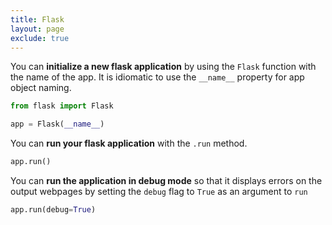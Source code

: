 ```yaml
---
title: Flask
layout: page
exclude: true
---
```


You can **initialize a new flask application** by using the `Flask` function with the name of the app. It is idiomatic to use the `__name__` property for app object naming.
```py
from flask import Flask 

app = Flask(__name__)
```

You can **run your flask application** with the `.run` method.
```py
app.run()
```

You can **run the application in debug mode** so that it displays errors on the output webpages by setting the `debug` flag to `True` as an argument to `run`
```py
app.run(debug=True)
```
<!--stackedit_data:
eyJoaXN0b3J5IjpbMTgzOTc2MTMxMiwtMjU3NzkzNDgwLDI1OT
YzODIwOF19
-->